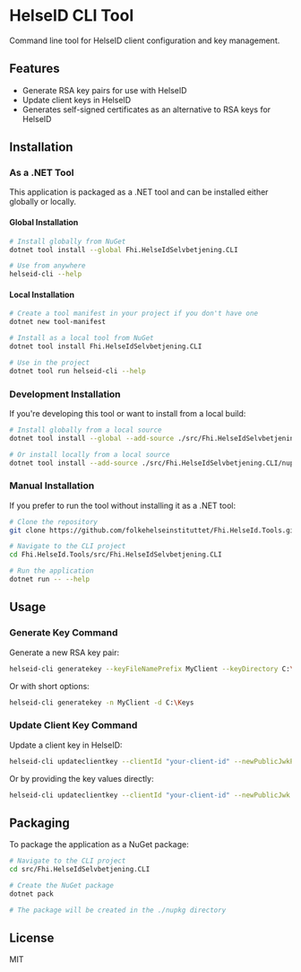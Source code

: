 # HelseID CLI Tool

Command line tool for HelseID client configuration and key management.

## Features

- Generate RSA key pairs for use with HelseID
- Update client keys in HelseID
- Generates self-signed certificates as an alternative to RSA keys for HelseID

## Installation

### As a .NET Tool

This application is packaged as a .NET tool and can be installed either globally or locally.

#### Global Installation

```bash
# Install globally from NuGet
dotnet tool install --global Fhi.HelseIdSelvbetjening.CLI

# Use from anywhere
helseid-cli --help
```

#### Local Installation

```bash
# Create a tool manifest in your project if you don't have one
dotnet new tool-manifest

# Install as a local tool from NuGet
dotnet tool install Fhi.HelseIdSelvbetjening.CLI

# Use in the project
dotnet tool run helseid-cli --help
```

### Development Installation

If you're developing this tool or want to install from a local build:

```bash
# Install globally from a local source
dotnet tool install --global --add-source ./src/Fhi.HelseIdSelvbetjening.CLI/nupkg Fhi.HelseIdSelvbetjening.CLI

# Or install locally from a local source
dotnet tool install --add-source ./src/Fhi.HelseIdSelvbetjening.CLI/nupkg Fhi.HelseIdSelvbetjening.CLI
```

### Manual Installation

If you prefer to run the tool without installing it as a .NET tool:

```bash
# Clone the repository
git clone https://github.com/folkehelseinstituttet/Fhi.HelseId.Tools.git

# Navigate to the CLI project
cd Fhi.HelseId.Tools/src/Fhi.HelseIdSelvbetjening.CLI

# Run the application
dotnet run -- --help
```

## Usage

### Generate Key Command

Generate a new RSA key pair:

```bash
helseid-cli generatekey --keyFileNamePrefix MyClient --keyDirectory C:\Keys
```

Or with short options:

```bash
helseid-cli generatekey -n MyClient -d C:\Keys
```

### Update Client Key Command

Update a client key in HelseID:

```bash
helseid-cli updateclientkey --clientId "your-client-id" --newPublicJwkPath "path/to/public.json" --existingPrivateJwkPath "path/to/private.json"
```

Or by providing the key values directly:

```bash
helseid-cli updateclientkey --clientId "your-client-id" --newPublicJwk "{...jwk json...}" --existingPrivateJwk "{...jwk json...}"
```

## Packaging

To package the application as a NuGet package:

```bash
# Navigate to the CLI project
cd src/Fhi.HelseIdSelvbetjening.CLI

# Create the NuGet package
dotnet pack

# The package will be created in the ./nupkg directory
```

## License

MIT